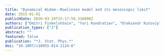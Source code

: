 ```yaml
---
title: "Dynamical Widom--Rowlinson model and its mesoscopic limit"
date: 2015-01-01
publishDate: 2020-03-20T15:17:50.318000Z
authors: ["Dmitri Finkelshtein", "Yuri Kondratiev", "Oleksandr Kutoviy", "Maria Joao Oliveira"]
publication_types: ["2"]
abstract: ""
featured: false
publication: "*J. Stat. Phys.*"
doi: "10.1007/s10955-014-1124-6"
---
```



